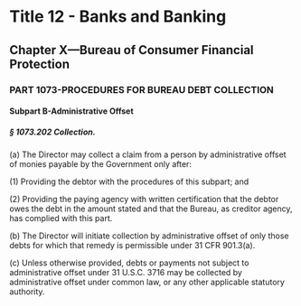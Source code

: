 
# Title 12 - Banks and Banking
## Chapter X—Bureau of Consumer Financial Protection
### PART 1073-PROCEDURES FOR BUREAU DEBT COLLECTION
#### Subpart B-Administrative Offset
##### § 1073.202 Collection.

(a) The Director may collect a claim from a person by administrative offset of monies payable by the Government only after:

(1) Providing the debtor with the procedures of this subpart; and

(2) Providing the paying agency with written certification that the debtor owes the debt in the amount stated and that the Bureau, as creditor agency, has complied with this part.

(b) The Director will initiate collection by administrative offset of only those debts for which that remedy is permissible under 31 CFR 901.3(a).

(c) Unless otherwise provided, debts or payments not subject to administrative offset under 31 U.S.C. 3716 may be collected by administrative offset under common law, or any other applicable statutory authority.
